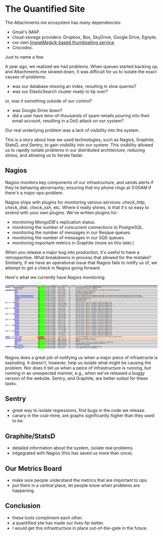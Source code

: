 The Quantified Site
===================

The Attachments.me ecosystem has many dependencies:

* Gmail's IMAP.
* cloud-storage providers: Dropbox, Box, SkyDrive, Google Drive, Egnyte.
* our own [ImageMagick-based thumbnailing service](https://github.com/bcoe/thumbd).
* Crocodoc.

Just to name a few.

A year ago, we realized we had problems. When queues started backing up, and Attachments.me slowed down, it was difficult for us to isolate the exact causes of problems:

* was our database missing an index, resulting in slow queries?
* was our ElasticSearch cluster ready to tip over?

or, was it something outside of our control?

* was Google Drive down?
* did a user have tens-of-thousands of spam-emails pouring into their email account, resulting in a DoS attack on our system?

Our real underlying problem was a lack of visibility into the system. 

This is a story about how we used technologies, such as Nagios, Graphite, StatsD, and Sentry, to gain visibility into our system. This visibility allowed us to rapidly isolate problems in our distributed architecture, reducing stress, and allowing us to iterate faster.

Nagios
------

Nagios monitors key components of our infrastructure, and sends alerts if they're behaving abnornamly; ensuring that my phone rings at 3:00AM if there's a major ops-problem.

Nagios ships with plugins for monitoring various services: _check\_http_, _check\_disk_, _check\_ssh_, etc. Where it really shines, is that it's so easy to extend with your own plugins. We've written plugins for:

* monitoring MongoDB's replication status.
* monitoring the number of concurrent connections to PostgreSQL.
* monitoring the number of messages in our Resque queues.
* monitoring the number of messages in our SQS queues.
* monitoring important metrics in Graphite (more on this later.)

When you release a major bug into produciton, it's useful to have a retrospective. What breakdowns in process that allowed for the mistake? Similarly, if we have an operational issue that Nagios fails to notify us of, we attempt to get a check in Nagios going forward.

Here's what we currently have Nagios monitoring:

![Nagios at Attachments.me](./images/quantified-site/nagios.png)

Nagios does a great job of notifying us when a major piece of infrastructe is exploding. It doesn't, however, help us isolate what might be causing the problem. Nor does it tell us when a peice of infrastructure is running, but running in an unexpected manner, e.g., when we've released a buggy version of the website. Sentry, and Graphite, are better suited for these tasks.

Sentry
------

* great way to isolate regressions, find bugs in the code we release.
* canary in the coal-mine, are graphs significantly higher than they used to be.

Graphite/StatsD
---------------

* detailed information about the system, isolate real problems.
* intgegrated with Nagios (this has saved us more than once).

Our Metrics Board
-----------------

* make sure people understand the metrics that are important to ops.
* put them in a central place, let people know when problems are happening.

Conclusion 
----------

* these tools compliment each other.
* a quantified site has made our lives far better.
* I would get this infrastructure in place out-of-the-gate in the future.